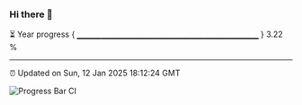### Hi there 👋

⏳ Year progress { ▁▁▁▁▁▁▁▁▁▁▁▁▁▁▁▁▁▁▁▁▁▁▁▁▁▁▁▁▁▁ } 3.22 %

---

⏰ Updated on Sun, 12 Jan 2025 18:12:24 GMT

![Progress Bar CI](https://github.com/Shyam-Makwana/GitHub-Actions-Demo/workflows/Progress%20Bar%20CI/badge.svg)
